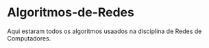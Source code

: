 # Algoritmos-de-Redes

Aqui estaram todos os algoritmos usaados na disciplina de Redes de Computadores.
